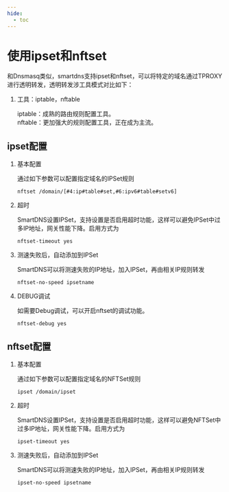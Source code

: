 ```yaml
---
hide:
  - toc
---
```


# 使用ipset和nftset  

和Dnsmasq类似，smartdns支持ipset和nftset，可以将特定的域名通过TPROXY进行透明转发，透明转发涉工具模式对比如下：

1. 工具：iptable，nftable

    iptable：成熟的路由规则配置工具。  
    nftable：更加强大的规则配置工具，正在成为主流。

## ipset配置

1. 基本配置

    通过如下参数可以配置指定域名的IPSet规则

    ```shell
    nftset /domain/[#4:ip#table#set,#6:ipv6#table#setv6]
    ```

1. 超时

    SmartDNS设置IPSet，支持设置是否启用超时功能，这样可以避免IPSet中过多IP地址，网关性能下降。启用方式为

    ```shell
    nftset-timeout yes
    ```

1. 测速失败后，自动添加到IPSet

    SmartDNS可以将测速失败的IP地址，加入IPSet，再由相关IP规则转发

    ```shell
    nftset-no-speed ipsetname
    ```

1. DEBUG调试

    如需要Debug调试，可以开启nftset的调试功能。

    ```shell
    nftset-debug yes
    ```

## nftset配置

1. 基本配置

    通过如下参数可以配置指定域名的NFTSet规则

    ```shell
    ipset /domain/ipset
    ```

1. 超时

    SmartDNS设置IPSet，支持设置是否启用超时功能，这样可以避免NFTSet中过多IP地址，网关性能下降。启用方式为

    ```shell
    ipset-timeout yes
    ```

1. 测速失败后，自动添加到IPSet

    SmartDNS可以将测速失败的IP地址，加入IPSet，再由相关IP规则转发

    ```shell
    ipset-no-speed ipsetname
    ```
